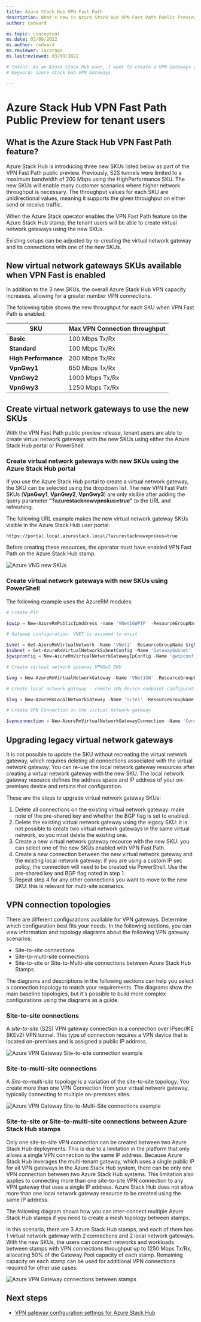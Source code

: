 ```yaml
---
title: Azure Stack Hub VPN Fast Path 
description: What's new in Azure Stack Hub VPN Fast Path Public Preview for users
author: cedward

ms.topic: conceptual
ms.date: 03/09/2022
ms.author: cedward
ms.reviewer: iacarago
ms.lastreviewed: 03/09/2022

# Intent: As an Azure Stack Hub user, I want to create a VPN Gateways using the new SKUs with increased throughput
# Keyword: azure stack hub VPN Gateways

---
```

# Azure Stack Hub VPN Fast Path Public Preview for tenant users

## What is the Azure Stack Hub VPN Fast Path feature?

Azure Stack Hub is introducing three new SKUs listed below as part of the VPN Fast Path public preview. Previously, S2S tunnels were limited to a maximum bandwidth of 200 Mbps using the HighPerformance SKU. The new SKUs will enable many customer scenarios where higher network throughput is necessary. The throughput values for each SKU are unidirectional values, meaning it supports the given throughput on either send or receive traffic.

When the Azure Stack operator enables the VPN Fast Path feature on the Azure Stack Hub stamp, the tenant users will be able to create virtual network gateways using the new SKUs.

Existing setups can be adjusted by re-creating the virtual network gateway and its connections with one of the new SKUs.

## New virtual network gateways SKUs available when VPN Fast is enabled

In addition to the 3 new SKUs, the overall Azure Stack Hub VPN capacity increases, allowing for a greater number VPN connections.

The following table shows the new throughput for each SKU when VPN Fast Path is enabled:

| SKU | Max VPN Connection throughput |
|-------|-------|
|**Basic** | 100 Mbps Tx/Rx |
|**Standard** | 100 Mbps Tx/Rx |
|**High Performance** | 200 Mbps Tx/Rx |
|**VpnGwy1**| 650 Mbps Tx/Rx |
|**VpnGwy2**|  1000 Mbps Tx/Rx |
|**VpnGwy3**|  1250 Mbps Tx/Rx |

## Create virtual network gateways to use the new SKUs

With the VPN Fast Path public preview release, tenant users are able to create virtual network gateways with the new SKUs using either the Azure Stack Hub portal or PowerShell.

### Create virtual network gateways with new SKUs using the Azure Stack Hub portal

If you use the Azure Stack Hub portal to create a virtual network gateway, the SKU can be selected using the dropdown list. The new VPN Fast Path SKUs (**VpnGwy1**, **VpnGwy2**, **VpnGwy3**) are only visible after adding the query parameter **"?azurestacknewvpnskus=true"** to the URL and refreshing.

The following URL example makes the new virtual network gateway SKUs visible in the Azure Stack Hub user portal:

```http
https://portal.local.azurestack.local/?azurestacknewvpnskus=true
```

Before creating these resources, the operator must have enabled VPN Fast Path on the Azure Stack Hub stamp.

![Azure VNG new SKUs](media/azure-stack-vpn-fast-path-user/vpn-fast-path-vng-new-skus.png)

### Create virtual network gateways with new SKUs using PowerShell

The following example uses the AzureRM modules:

```powershell
# Create PIP

$gwip = New-AzureRmPublicIpAddress -name 'VNet1GWPIP' -ResourceGroupName $rgName -Location $location -AllocationMethod Dynamic

# Gateway configuration. VNET is assumed to exist

$vnet = Get-AzureRmVirtualNetwork -Name 'VNet1' -ResourceGroupName $rgNAme
$subnet = Get-AzureRmVirtualNetworkSubnetConfig -Name 'GatewaySubnet' -VirtualNetwork $vnet
$gwipconfig = New-AzureRmVirtualNetworkGatewayIpConfig -Name 'gwipconfig1' -SubnetId $subnet.Id -PublicIpAddress $gwpip.Id

# Create virtual network gateway VPNGw3 SKU 

$vng = New-AzureRmVirtualNetworkGateway -Name 'VNet1GW' -ResourceGroupName $rgName -Location $location IpConfigurations $gwipconfig -GatewayType Vpn -VpnType RouteBased -GatewaySku VpnGw3 #change vng SKU here

# Create local network gateway - remote VPN device endpoint configuration

$lng = New-AzureRmLocalNetworkGateway -Name 'Site1' -ResourceGroupName $rgName -Location $location -GatewayIpAddress $peerGWIP -AddressPrefix $addressprefix

# Create VPN Connection on the virtual network gateway

$vpnconnection = New-AzureRmVirtualNetworkGatewayConnection -Name 'Connection-01' -ResourceGroupName $rgName -Location $location -VirtualNetworkGateway1 $vng -LocalNetworkGateway2 $lng -ConnectionType IPSec -SharedKey $key
```

## Upgrading legacy virtual network gateways

It is not possible to update the SKU without recreating the virtual network gateway, which requires deleting all connections associated with the virtual network gateway. You can re-use the local network gateway resources after creating a virtual network gateway with the new SKU. The local network gateway resource defines the address space and IP address of your on-premises device and retains that configuration.

These are the steps to upgrade virtual network gateway SKUs:

1. Delete all connections on the existing virtual network gateway: make note of the pre-shared key and whether the BGP flag is set to enabled.
2. Delete the existing virtual network gateway using the legacy SKU: it is not possible to create two virtual network gateways in the same virtual network, so you must delete the existing one.
3. Create a new virtual network gateway resource with the new SKU: you can select one of the new SKUs enabled with VPN Fast Path.
4. Create a new connection between the new virtual network gateway and the existing local network gateway: if you are using a custom IP sec policy, the connection will need to be created via PowerShell. Use the pre-shared key and BGP flag noted in step 1.
5. Repeat step 4 for any other connections you want to move to the new SKU: this is relevant for multi-site scenarios.

## VPN connection topologies

There are different configurations available for VPN gateways. Determine which configuration best fits your needs. In the following sections, you can view information and topology diagrams about the following VPN gateway scenarios:

- Site-to-site connections
- Site-to-multi-site connections
- Site-to-site or Site-to-Multi-site connections between Azure Stack Hub Stamps

The diagrams and descriptions in the following sections can help you select a connection topology to match your requirements. The diagrams show the main baseline topologies, but it's possible to build more complex configurations using the diagrams as a guide.

### Site-to-site connections

A *site-to-site* (S2S) VPN gateway connection is a connection over IPsec/IKE (IKEv2) VPN tunnel. This type of connection requires a VPN device that is located on-premises and is assigned a public IP address.

![Azure VPN Gateway Site-to-site connection example](media/azure-stack-vpn-gateway-about-vpn-gateways/vpngateway-site-to-site-topology.png)

### Site-to-multi-site connections

A *Site-to-multi-site* topology is a variation of the site-to-site topology. You create more than one VPN Connection from your virtual network gateway, typically connecting to multiple on-premises sites.

![Azure VPN Gateway Site-to-Multi-Site connections example](media/azure-stack-vpn-gateway-about-vpn-gateways/vpngateway-site-to-multi-site-topology.png)

### Site-to-site or Site-to-multi-site connections between Azure Stack Hub stamps

Only one site-to-site VPN connection can be created between two Azure Stack Hub deployments. This is due to a limitation in the platform that only allows a single VPN connection to the same IP address. Because Azure Stack Hub leverages the multi-tenant gateway, which uses a single public IP for all VPN gateways in the Azure Stack Hub system, there can be only one VPN connection between two Azure Stack Hub systems. This limitation also applies to connecting more than one site-to-site VPN connection to any VPN gateway that uses a single IP address. Azure Stack Hub does not allow more than one local network gateway resource to be created using the same IP address.

The following diagram shows how you can inter-connect multiple Azure Stack Hub stamps if you need to create a mesh topology between stamps.

In this scenario, there are 3 Azure Stack Hub stamps, and each of them has 1 virtual network gateway with 2 connections and 2 local network gateways. With the new SKUs, the users can connect networks and workloads between stamps with VPN connections throughput up to 1250 Mbps Tx/Rx, allocating 50% of the Gateway Pool capacity of each stamp. Remaining capacity on each stamp can be used for additional VPN connections required for other use cases:

![Azure VPN Gateway connections between stamps](media/azure-stack-vpn-fast-path-user/vpn-connections-between-azure-stack-hub-stamps.png)

## Next steps

- [VPN gateway configuration settings for Azure Stack Hub](../user/azure-stack-vpn-gateway-settings.md)
